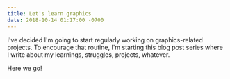 ```yaml
---
title: Let's learn graphics
date: 2018-10-14 01:17:00 -0700
---
```


I've decided I'm going to start regularly working on graphics-related projects.
To encourage that routine, I'm starting this blog post series where I write
about my learnings, struggles, projects, whatever.

Here we go!
